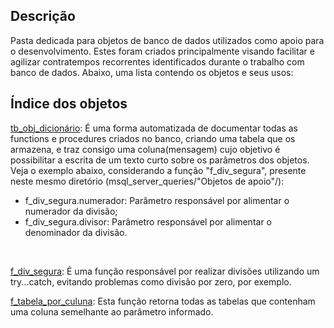 ## Descrição
Pasta dedicada para objetos de banco de dados utilizados como apoio para o desenvolvimento.
Estes foram criados principalmente visando facilitar e agilizar contratempos recorrentes identificados durante o trabalho com banco de dados.
Abaixo, uma lista contendo os objetos e seus usos:
## Índice dos objetos
[tb_obj_dicionário](https://github.com/oherikee/msql_server_queries/blob/main/Objetos%20de%20apoio/tb_obj_dicion%C3%A1rio.sql):
  É uma forma automatizada de documentar todas as functions e procedures criados no banco, criando uma tabela que os armazena, e traz consigo uma coluna(mensagem) cujo objetivo é possibilitar a escrita de um texto curto sobre os parâmetros dos objetos. Veja o exemplo abaixo, considerando a função "f_div_segura", presente neste mesmo diretório (msql_server_queries/"Objetos de apoio"/): 
- f_div_segura.numerador: Parâmetro responsável por alimentar o numerador da divisão;
- f_div_segura.divisor: Parâmetro responsável por alimentar o denominador da divisão.
<br>

[f_div_segura](https://github.com/oherikee/msql_server_queries/blob/main/Objetos%20de%20apoio/f_div_segura.sql):
  É uma função responsável por realizar divisões utilizando um try...catch, evitando problemas como divisão por zero, por exemplo.
<br>

[f_tabela_por_culuna](https://github.com/oherikee/msql_server_queries/blob/main/Objetos%20de%20apoio/f_tabela_por_coluna.sql):
  Esta função retorna todas as tabelas que contenham uma coluna semelhante ao parâmetro informado.
